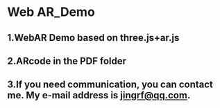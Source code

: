 <!--
 * @Author: jrf
 * @Date: 2020-08-13 11:04:16
 * @LastEditTime: 2020-08-14 09:38:46
 * @LastEditors: jrf
 * @Description: (| -_- |)
 * @FilePath: \cloud_serverg:\mySelf\myself\vueTest\views\ARTest\README.md
-->
# Web AR_Demo
## 1.WebAR Demo based on three.js+ar.js
## 2.ARcode in the PDF folder 
## 3.If you need communication, you can contact me. My e-mail address is jingrf@qq.com. 
